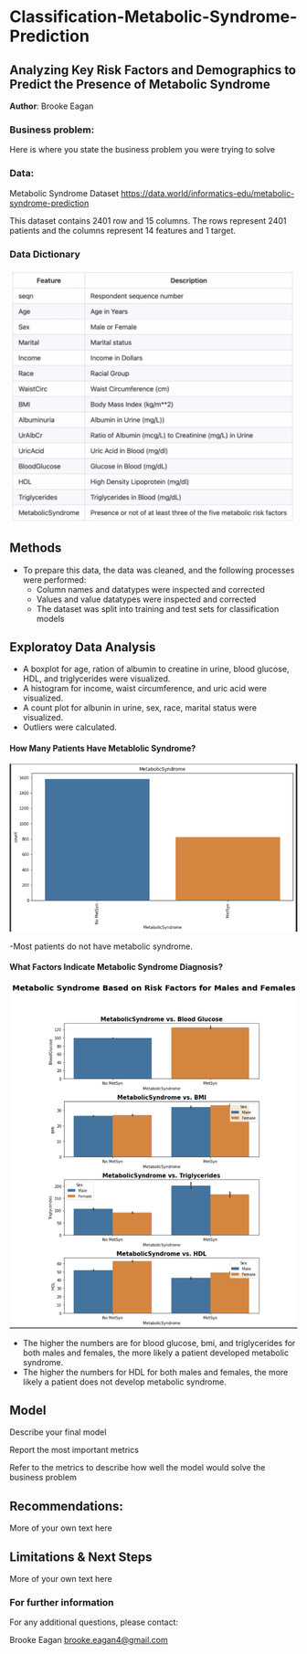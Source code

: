 # Classification-Metabolic-Syndrome-Prediction
## Analyzing Key Risk Factors and Demographics to Predict the Presence of Metabolic Syndrome 

**Author**: Brooke Eagan

### Business problem:

Here is where you state the business problem you were trying to solve


### Data:
Metabolic Syndrome Dataset https://data.world/informatics-edu/metabolic-syndrome-prediction

This dataset contains 2401 row and 15 columns. The rows represent 2401 patients and the columns represent 14 features and 1 target.
### Data Dictionary
<p align = "center"> 
  <img src = "Metabolic Syndrome Data Dictionary.png"> 
</p>

## Methods
- To prepare this data, the data was cleaned, and the following processes were performed:
  - Column names and datatypes were inspected and corrected 
  - Values and value datatypes were inspected and corrected
  - The dataset was split into training and test sets for classification models

## Exploratoy Data Analysis
- A boxplot for age, ration of albumin to creatine in urine, blood glucose, HDL, and triglycerides were visualized.
- A histogram for income, waist circumference, and uric acid were visualized.
- A count plot for albunin in urine, sex, race, marital status were visualized.
- Outliers were calculated.


#### How Many Patients Have Metablolic Syndrome?
<p align = "center"> 
  <img src = "Metabolic Syndrome Count Plot.png">
</p>

-Most patients do not have metabolic syndrome.

#### What Factors Indicate Metabolic Syndrome Diagnosis?
<p align = "center"> 
  <img src = "https://raw.githubusercontent.com/Beagan19/Classification-Metabolic-Syndrome-Prediction/main/Presence of Metabolic Syndrome Based on Risk Factors.png">
</p>

- The higher the numbers are for blood glucose, bmi, and triglycerides for both males and females, the more likely a patient developed metabolic syndrome.
- The higher the numbers for HDL for both males and females, the more likely a patient does not develop metabolic syndrome.

## Model

Describe your final model

Report the most important metrics

Refer to the metrics to describe how well the model would solve the business problem

## Recommendations:

More of your own text here


## Limitations & Next Steps

More of your own text here


### For further information


For any additional questions, please contact:

Brooke Eagan
brooke.eagan4@gmail.com
